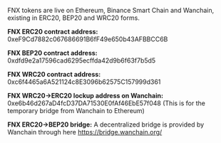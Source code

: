 FNX tokens are live on Ethereum, Binance Smart Chain and Wanchain, existing in ERC20, BEP20 and WRC20 forms.

**FNX ERC20 contract address:** 0xeF9Cd7882c067686691B6fF49e650b43AFBBCC6B

**FNX BEP20 contract address:** 
0xdfd9e2a17596cad6295ecffda42d9b6f63f7b5d5

**FNX WRC20 contract address:** 0xc6f4465a6A521124c8E3096b62575C157999d361

**FNX WRC20→ERC20 lockup address on Wanchain:** 0xe6b46d267aD4fcD37DA71530E0fAf46EbE57f048
(This is for the temporary bridge from Wanchain to Ethereum)

**FNX ERC20→BEP20 bridge:**
A decentralized bridge is provided by Wanchain through here https://bridge.wanchain.org/ 
